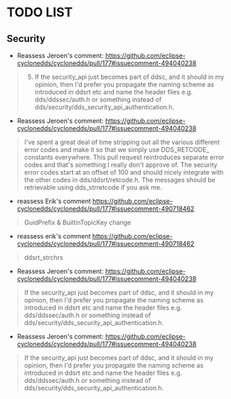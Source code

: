 # TODO LIST

## Security

* Reassess Jeroen's comment:
https://github.com/eclipse-cyclonedds/cyclonedds/pull/177#issuecomment-494040238
> 5. If the security_api just becomes part of ddsc, and it should in my opinion, then I'd prefer you propagate the naming scheme as introduced in ddsrt etc and name the header files e.g. dds/ddssec/auth.h or something instead of dds/security/dds_security_api_authentication.h.

* Reassess Jeroen's comment:
https://github.com/eclipse-cyclonedds/cyclonedds/pull/177#issuecomment-494040238
> I've spent a great deal of time stripping out all the various different error codes and make it so that we simply use DDS_RETCODE_ constants everywhere. This pull request reintroduces separate error codes and that's something I really don't approve of. The security error codes start at an offset of 100 and should nicely integrate with the other codes in dds/ddsrt/retcode.h. The messages should be retrievable using dds_strretcode if you ask me.


* reassess Erik's comment
https://github.com/eclipse-cyclonedds/cyclonedds/pull/177#issuecomment-490718462
> GuidPrefix & BuiltinTopicKey change

* reassess erik's comment
https://github.com/eclipse-cyclonedds/cyclonedds/pull/177#issuecomment-490718462
> ddsrt_strchrs

* Reassess Jeroen's comment:
https://github.com/eclipse-cyclonedds/cyclonedds/pull/177#issuecomment-494040238
> If the security_api just becomes part of ddsc, and it should in my opinion, then I'd prefer you propagate the naming scheme as introduced in ddsrt etc and name the header files e.g. dds/ddssec/auth.h or something instead of dds/security/dds_security_api_authentication.h.

* Reassess Jeroen's comment:
https://github.com/eclipse-cyclonedds/cyclonedds/pull/177#issuecomment-494040238
> If the security_api just becomes part of ddsc, and it should in my opinion, then I'd prefer you propagate the naming scheme as introduced in ddsrt etc and name the header files e.g. dds/ddssec/auth.h or something instead of dds/security/dds_security_api_authentication.h.




